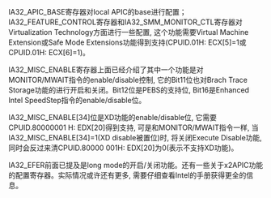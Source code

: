 IA32\_APIC\_BASE寄存器对local APIC的base进行配置；IA32\_FEATURE\_CONTROL寄存器和IA32\_SMM\_MONITOR\_CTL寄存器对Virtualization Technology方面进行一些配置, 这个功能需要Virtual Machine Extension或Safe Mode Extensions功能得到支持(CPUID.01H: ECX[5]=1或CPUID.01H: ECX[6]=1)。

IA32\_MISC\_ENABLE寄存器上面已经介绍了其中一个功能是对MONITOR/MWAIT指令的enable/disable控制, 它的Bit11位也对Brach Trace Storage功能的进行开启和关闭。Bit12位是PEBS的支持位, Bit16是Enhanced Intel SpeedStep指令的enable/disable位。

IA32\_MISC\_ENABLE[34]位是XD功能的enable/disable位, 它需要CPUID.80000001 H: EDX[20]得到支持, 可是和MONITOR/MWAIT指令一样, 当IA32\_MISC\_ENABLE[34]=1(XD disable被置位)时, 将关闭Execute Disable功能, 同时会反过来清CPUID.80000 001H: EDX[20]为0(表示不支持XD功能)。

IA32\_EFER前面已提及是long mode的开启/关闭功能。还有一些关于x2APIC功能的配置寄存器。实际情况或许还有更多, 需要仔细查看Intel的手册获得更全的信息。